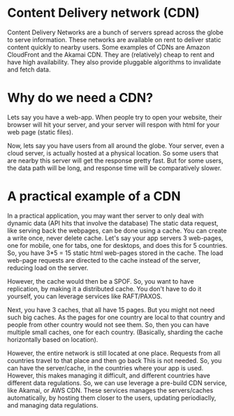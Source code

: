 # Content Delivery network (CDN)

Content Delivery Networks are a bunch of servers spread across the globe to serve information. 
These networks are available on rent to deliver static content quickly to nearby users.
Some examples of CDNs are Amazon CloudFront and the Akamai CDN. 
They are (relatively) cheap to rent and have high availability. 
They also provide pluggable algorithms to invalidate and fetch data.


# Why do we need a CDN?

Lets say you have a web-app.
When people try to open your website, their browser will hit your server,
and your server will respon with html for your web page (static files).

Now, lets say you have users from all around the globe.
Your server, even a cloud server, is actually hosted at a physical location.
So some users that are nearby this server will get the response pretty fast. 
But for some users, the data path will be long, and response time will be comparatively slower.


# A practical example of a CDN
In a practical application, you may want ther server to only deal with dynamic data (API hits that involve the database)
The static data request, like serving back the webpages, can be done using a cache.
You can create a write once, never delete cache.
Let's say your app servers 3 web-pages, one for mobile, one for tabs, one for desktops, and does this for 5 countries.
So, you have 3*5 = 15 static html web-pages stored in the cache.
The load web-page requests are directed to the cache instead of the server, reducing load on the server.

However, the cache would then be a SPOF.
So, you want to have replication, by making it a distributed cache.
You don't have to do it yourself, you can leverage services like RAFT/PAXOS.

Next, you have 3 caches, that all have 15 pages. 
But you might not need such big caches.
As the pages for one country are local to that country and people from other country would not see them.
So, then you can have multiple small caches, one for each country.
(Basically, sharding the cache horizontally based on location).

However, the entire network is still located at one place.
Requests from all countries travel to that place and then go back
This is not needed. 
So, you can have the server/cache, in the countries where your app is used.
However, this makes managing it difficult, and different countries have different data regulations.
So, we can use leverage a pre-build CDN service, like Akamai, or AWS CDN.
These services manages the servers/caches automatically, by hosting them closer to the users,
updating periodiaclly, and managing data regulations. 


